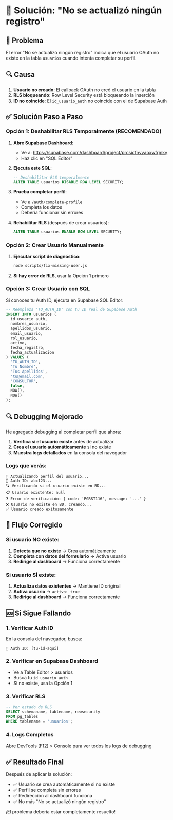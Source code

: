 # 🔧 Solución: "No se actualizó ningún registro"

## 🎯 Problema

El error "No se actualizó ningún registro" indica que el usuario OAuth no existe en la tabla `usuarios` cuando intenta completar su perfil.

## 🔍 Causa

1. **Usuario no creado**: El callback OAuth no creó el usuario en la tabla
2. **RLS bloqueando**: Row Level Security está bloqueando la inserción
3. **ID no coincide**: El `id_usuario_auth` no coincide con el de Supabase Auth

## ✅ Solución Paso a Paso

### Opción 1: Deshabilitar RLS Temporalmente (RECOMENDADO)

1. **Abre Supabase Dashboard**:
   - Ve a: https://supabase.com/dashboard/project/prcsicfnvyaoxwfrjnky
   - Haz clic en "SQL Editor"

2. **Ejecuta este SQL**:
   ```sql
   -- Deshabilitar RLS temporalmente
   ALTER TABLE usuarios DISABLE ROW LEVEL SECURITY;
   ```

3. **Prueba completar perfil**:
   - Ve a `/auth/complete-profile`
   - Completa los datos
   - Debería funcionar sin errores

4. **Rehabilitar RLS** (después de crear usuarios):
   ```sql
   ALTER TABLE usuarios ENABLE ROW LEVEL SECURITY;
   ```

### Opción 2: Crear Usuario Manualmente

1. **Ejecutar script de diagnóstico**:
   ```bash
   node scripts/fix-missing-user.js
   ```

2. **Si hay error de RLS**, usar la Opción 1 primero

### Opción 3: Crear Usuario con SQL

Si conoces tu Auth ID, ejecuta en Supabase SQL Editor:

```sql
-- Reemplaza 'TU_AUTH_ID' con tu ID real de Supabase Auth
INSERT INTO usuarios (
  id_usuario_auth,
  nombres_usuario,
  apellidos_usuario,
  email_usuario,
  rol_usuario,
  activo,
  fecha_registro,
  fecha_actualizacion
) VALUES (
  'TU_AUTH_ID',
  'Tu Nombre',
  'Tus Apellidos', 
  'tu@email.com',
  'CONSULTOR',
  false,
  NOW(),
  NOW()
);
```

## 🔍 Debugging Mejorado

He agregado debugging al completar perfil que ahora:

1. **Verifica si el usuario existe** antes de actualizar
2. **Crea el usuario automáticamente** si no existe
3. **Muestra logs detallados** en la consola del navegador

### Logs que verás:

```
📝 Actualizando perfil del usuario...
👤 Auth ID: abc123...
🔍 Verificando si el usuario existe en BD...
📋 Usuario existente: null
❓ Error de verificación: { code: 'PGRST116', message: '...' }
❌ Usuario no existe en BD, creando...
✅ Usuario creado exitosamente
```

## 🎯 Flujo Corregido

### Si usuario NO existe:
1. **Detecta que no existe** → Crea automáticamente
2. **Completa con datos del formulario** → Activa usuario
3. **Redirige al dashboard** → Funciona correctamente

### Si usuario SÍ existe:
1. **Actualiza datos existentes** → Mantiene ID original
2. **Activa usuario** → `activo: true`
3. **Redirige al dashboard** → Funciona correctamente

## 🆘 Si Sigue Fallando

### 1. Verificar Auth ID
En la consola del navegador, busca:
```
👤 Auth ID: [tu-id-aquí]
```

### 2. Verificar en Supabase Dashboard
- Ve a Table Editor > usuarios
- Busca tu `id_usuario_auth`
- Si no existe, usa la Opción 1

### 3. Verificar RLS
```sql
-- Ver estado de RLS
SELECT schemaname, tablename, rowsecurity 
FROM pg_tables 
WHERE tablename = 'usuarios';
```

### 4. Logs Completos
Abre DevTools (F12) > Console para ver todos los logs de debugging

## ✅ Resultado Final

Después de aplicar la solución:
- ✅ Usuario se crea automáticamente si no existe
- ✅ Perfil se completa sin errores
- ✅ Redirección al dashboard funciona
- ✅ No más "No se actualizó ningún registro"

¡El problema debería estar completamente resuelto!